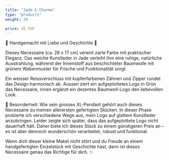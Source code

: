 ```yaml
---
title: "Jade & Charme"
type: "products"
weight: 30

price: 45 CHF
---
```


🌿 Handgemacht mit Liebe und Geschichte 🌿

Dieses Necessaire (ca. 26 x 17 cm) vereint zarte Farbe mit praktischer Eleganz. Das weiche Kunstleder in Jade verleiht ihm eine ruhige, natürliche Ausstrahlung, während der Innenstoff aus beschichteter Baumwolle mit grünem Wabenmuster für Frische und Funktionalität sorgt.

Ein weisser Reissverschluss mit kupferfarbenen Zähnen und Zipper rundet das Design harmonisch ab. Aussen ziert ein aufgeplottetes Logo in Grün das Necessaire, innen ergänzt ein dezentes Baumwoll-Logo den liebevollen Look.

💚 Besonderheit:
Wie sein grosses XL-Pendant gehört auch dieses Necessaire zu meinen allerersten gefertigten Stücken. In dieser Phase probierte ich verschiedene Wege aus, mein Logo auf glattem Kunstleder anzubringen. Leider zeigte sich später, dass das aufgeplottete Logo nicht dauerhaft hält. Daher biete ich dieses Stück zu einem günstigeren Preis an – es ist aber dennoch wunderschön verarbeitet, robust und funktional.

Wenn dich dieser kleine Makel nicht stört und du Freude an einem handgefertigten Einzelstück mit Geschichte hast, dann ist dieses Necessaire genau das Richtige für dich. ✨
